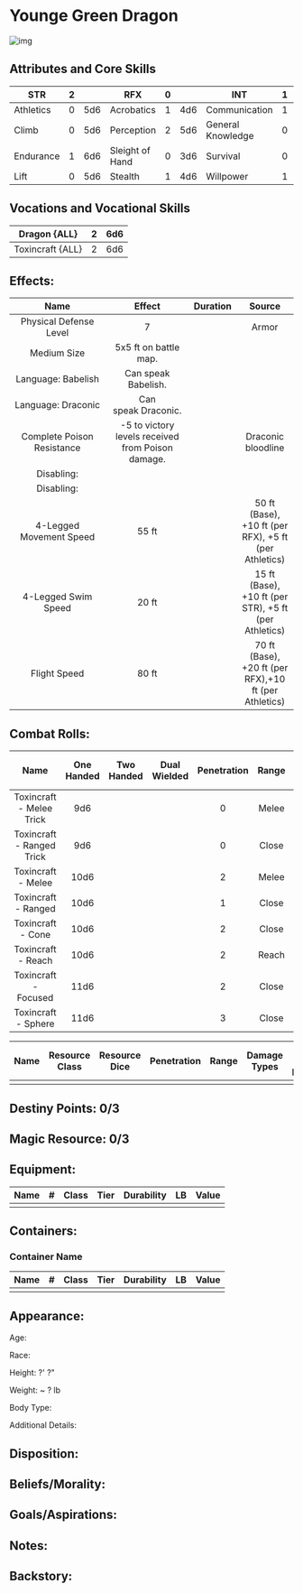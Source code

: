 # Younge Green Dragon

![img]()

## Attributes and Core Skills

| STR       | 2 |    | RFX             | 0 |    | INT               | 1 |    |
| --------- | :-: | :-: | --------------- | :-: | :-: | ----------------- | :-: | :-: |
| Athletics | 0 | 5d6 | Acrobatics      | 1 | 4d6 | Communication     | 1 | 5d6 |
| Climb     | 0 | 5d6 | Perception      | 2 | 5d6 | General Knowledge | 0 | 4d6 |
| Endurance | 1 | 6d6 | Sleight of Hand | 0 | 3d6 | Survival          | 0 | 4d6 |
| Lift      | 0 | 5d6 | Stealth         | 1 | 4d6 | Willpower         | 1 | 5d6 |

## Vocations and Vocational Skills

| Dragon {ALL}     | 2 | 6d6 |
| ---------------- | :-: | :-: |
| Toxincraft {ALL} | 2 | 6d6 |

## Effects:

|            Name            |                      Effect                      | Duration |                        Source                        |
| :------------------------: | :-----------------------------------------------: | :------: | :---------------------------------------------------: |
|   Physical Defense Level   |                         7                         |          |                         Armor                         |
|        Medium Size        |               5x5 ft on battle map.               |          |                                                      |
|     Language: Babelish     |                Can speak Babelish.                |          |                                                      |
|    Language: Draconic    |               Can speak Draconic.               |          |                                                      |
| Complete Poison Resistance | -5 to victory levels received from Poison damage. |          |                  Draconic bloodline                  |
|         Disabling:         |                                                  |          |                                                      |
|         Disabling:         |                                                  |          |                                                      |
|  4-Legged Movement Speed  |                       55 ft                       |          | 50 ft (Base), +10 ft (per RFX), +5 ft (per Athletics) |
|    4-Legged Swim Speed    |                       20 ft                       |          | 15 ft (Base), +10 ft (per STR), +5 ft (per Athletics) |
|        Flight Speed        |                       80 ft                       |          | 70 ft (Base), +20 ft (per RFX),+10 ft (per Athletics) |

## Combat Rolls:

|           Name           | One<br />Handed | Two<br />Handed | Dual<br />Wielded | Penetration | Range | Damage<br />Types | Engageable<br />Opponents | Area Of<br />Effect | Resource<br />Class |
| :-----------------------: | :-------------: | :-------------: | :---------------: | :---------: | :---: | :---------------: | :-----------------------: | :-----------------: | :-----------------: |
| Toxincraft - Melee Trick |       9d6       |                |                  |      0      | Melee |                  |           Rapid           |                    |        None        |
| Toxincraft - Ranged Trick |       9d6       |                |                  |      0      | Close |                  |         Standard         |                    |        None        |
|    Toxincraft - Melee    |      10d6      |                |                  |      2      | Melee |                  |           Rapid           |                    |      1 (Ichor)      |
|    Toxincraft - Ranged    |      10d6      |                |                  |      1      | Close |                  |         Standard         |                    |      1 (Ichor)      |
|     Toxincraft - Cone     |      10d6      |                |                  |      2      | Close |                  |          Focused          |        Cone        |      1 (Ichor)      |
|    Toxincraft - Reach    |      10d6      |                |                  |      2      | Reach |                  |           Rapid           |                    |      1 (Ichor)      |
|   Toxincraft - Focused   |      11d6      |                |                  |      2      | Close |                  |          Focused          |                    |      1 (Ichor)      |
|    Toxincraft - Sphere    |      11d6      |                |                  |      3      | Close |                  |          Focused          |       Sphere       |      2 (Ichor)      |

| Name | Resource<br />Class | Resource<br />Dice | Penetration | Range | Damage<br />Types | Area Of<br />Effect |
| :--: | :-----------------: | :----------------: | :---------: | :---: | :---------------: | :-----------------: |
|      |                    |                    |            |      |                  |                    |

## Destiny Points: 0/3

## Magic Resource: 0/3

## Equipment:

| Name | # | Class | Tier | Durability | LB | Value |
| ---- | :-: | :---: | :--: | :--------: | :-: | :---: |
|      |  |      |      |            |    |      |

## Containers:

### Container Name

| Name | # | Class | Tier | Durability | LB | Value |
| ---- | :-: | :---: | :--: | :--------: | :-: | :---: |
|      |  |      |      |            |    |      |

## Appearance:

Age:

Race:

Height: ?' ?"

Weight: ~ ? lb

Body Type:

Additional Details:

## Disposition:

## Beliefs/Morality:

## Goals/Aspirations:

## Notes:

## Backstory:
